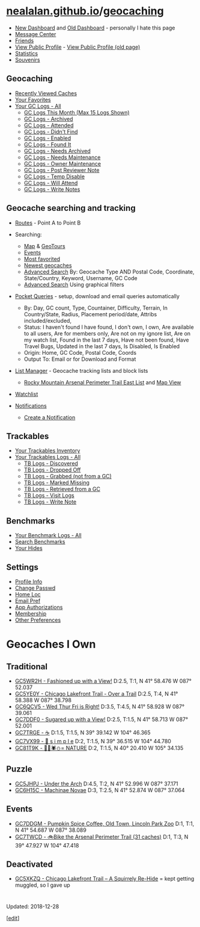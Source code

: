 # [nealalan.github.io](https://nealalan.github.io)/[geocaching](https://nealalan.github.io/geocaching)
- [New Dashboard](https://www.geocaching.com/account/dashboard) and [Old Dashboard](https://www.geocaching.com/my/default.aspx) - personally I hate this page 
- [Message Center](https://www.geocaching.com/account/messagecenter)
- [Friends](https://www.geocaching.com/my/myfriends.aspx)
- [View Public Profile](https://www.geocaching.com/p/default.aspx) - [View Public Profile (old page)](https://www.geocaching.com/profile/)
- [Statistics](https://www.geocaching.com/my/statistics.aspx)
- [Souvenirs](https://www.geocaching.com/my/souvenirs.aspx)


## Geocaching
- [Recently Viewed Caches](https://www.geocaching.com/my/recentlyviewedcaches.aspx)
- [Your Favorites](https://www.geocaching.com/my/favorites.aspx)
- [Your GC Logs - All](https://www.geocaching.com/my/logs.aspx?s=1)
  - [GC Logs This Month (Max 15 Logs Shown)](https://www.geocaching.com/my/geocaches.aspx)
  - [GC Logs - Archived](https://www.geocaching.com/my/logs.aspx?s=1&lt=5)
  - [GC Logs - Attended](https://www.geocaching.com/my/logs.aspx?s=1&lt=10)
  - [GC Logs - Didn't Find](https://www.geocaching.com/my/logs.aspx?s=1&lt=3)
  - [GC Logs - Enabled](https://www.geocaching.com/my/logs.aspx?s=1&lt=23)
  - [GC Logs - Found It](https://www.geocaching.com/my/logs.aspx?s=1&lt=2)
  - [GC Logs - Needs Archived](https://www.geocaching.com/my/logs.aspx?s=1&lt=7)
  - [GC Logs - Needs Maintenance](https://www.geocaching.com/my/logs.aspx?s=1&lt=45)
  - [GC Logs - Owner Maintenance](https://www.geocaching.com/my/logs.aspx?s=1&lt=46)  
  - [GC Logs - Post Reviewer Note](https://www.geocaching.com/my/logs.aspx?s=1&lt=18)  
  - [GC Logs - Temp Disable](https://www.geocaching.com/my/logs.aspx?s=1&lt=22)
  - [GC Logs - Will Attend](https://www.geocaching.com/my/logs.aspx?s=1&lt=9)
  - [GC Logs - Write Notes](https://www.geocaching.com/my/logs.aspx?s=1&lt=4)
 
  
## Geocache searching and tracking
- [Routes](https://www.geocaching.com/my/userroutes.aspx) - Point A to Point B
- Searching:
  - [Map](https://www.geocaching.com/map/) & [GeoTours](https://www.geocaching.com/play/geotours)
  - [Events](https://www.geocaching.com/play/search?origin=home&radius=30mi&ot=0&types=6,13,453,1304,3653,3774,4738,7005&pe=1&sort=PlaceDate&asc=True)
  - [Most favorited](https://www.geocaching.com/play/search?origin=home&ot=0&radius=30mi&sort=FavoritePoint&asc=False)
  - [Newest geocaches](https://www.geocaching.com/play/search?origin=home&ot=0&radius=30mi&types=2,3,8,137,5,11,1858,4,9,3773&sort=PlaceDate&asc=False)
  - [Advanced Search](https://www.geocaching.com/seek/nearest.aspx) By: Geocache Type AND Postal Code, Coordinate, State/Country, Keyword, Username, GC Code
  - [Advanced Search](https://www.geocaching.com/play/search) Using graphical filters
  
- [Pocket Queries](https://www.geocaching.com/pocket/) - setup, download and email queries automatically
  - By: Day, GC count, Type, Countainer, Difficulty, Terrain, In Country/State, Radius, Placement period/date, Attribs included/excluded, 
  - Status: I haven't found	I have found, I don't own, I own, Are available to all users, Are for members only, Are not on my ignore list, Are on my watch list, Found in the last 7 days, Have not been found, Have Travel Bugs, Updated in the last 7 days, Is Disabled, Is Enabled
  - Origin: Home, GC Code, Postal Code, Coords
  - Output To: Email or for Download and Format
  
- [List Manager](https://www.geocaching.com/account/lists) - Geocache tracking lists and block lists
  - [Rocky Mountain Arsenal Perimeter Trail East List](https://coord.info/BM5E94T) and [Map View](https://www.geocaching.com/map/default.aspx?asq=Ym09Qk01RTk0VA%3d%3d)
- [Watchlist](https://www.geocaching.com/my/watchlist.aspx)
- [Notifications](https://www.geocaching.com/notify/default.aspx)
  - [Create a Notification](https://www.geocaching.com/notify/edit.aspx)

## Trackables
- [Your Trackables Inventory](https://www.geocaching.com/my/inventory.aspx)
- [Your Trackables Logs - All](https://www.geocaching.com/my/logs.aspx?s=2)
  - [TB Logs - Discovered](https://www.geocaching.com/my/logs.aspx?s=2&lt=48)
  - [TB Logs - Dropped Off](https://www.geocaching.com/my/logs.aspx?s=2&lt=10)
  - [TB Logs - Grabbed (not from a GC)](https://www.geocaching.com/my/logs.aspx?s=2&lt=2)
  - [TB Logs - Marked Missing](https://www.geocaching.com/my/logs.aspx?s=2&lt=16)
  - [TB Logs - Retrieved from a GC](https://www.geocaching.com/my/logs.aspx?s=2&lt=5)
  - [TB Logs - Visit Logs](https://www.geocaching.com/my/logs.aspx?s=2&lt=75)
  - [TB Logs - Write Note](https://www.geocaching.com/my/logs.aspx?s=2&lt=3)

## Benchmarks
- [Your Benchmark Logs - All](https://www.geocaching.com/my/logs.aspx?s=3)
 - [Search Benchmarks](https://www.geocaching.com/mark/nearest.aspx?)
 - [Your Hides](https://www.geocaching.com/my/owned.aspx) 

## Settings
- [Profile Info](https://www.geocaching.com/account/settings/profile)
- [Change Passwd](https://www.geocaching.com/account/settings/changepassword)
- [Home Loc](https://www.geocaching.com/account/settings/homelocation)
- [Email Pref](https://www.geocaching.com/account/settings/emailpreferences)
- [App Authorizations](https://www.geocaching.com/account/settings/authorizations)
- [Membership](https://www.geocaching.com/account/settings/membership)
- [Other Preferences](https://www.geocaching.com/account/settings/preferences)

# Geocaches I Own

## Traditional
- [GC5WR2H - Fashioned up with a View!](https://www.geocaching.com/geocache/GC5WR2H_fashioned-up-with-a-view) D:2.5, T:1, N 41° 58.476 W 087° 52.037
- [GC5YE0Y - Chicago Lakefront Trail - Over a Trail](https://www.geocaching.com/geocache/GC5YE0Y_chicago-lakefront-trail-over-a-trail) D:2.5, T:4, N 41° 58.388 W 087° 38.798
- [GC6QCV5 - Wed Thur Fri is Right!](https://www.geocaching.com/geocache/GC6QCV5_wed-thur-fri-is-right) D:3.5, T:4.5, N 41° 58.928 W 087° 39.061
- [GC7DDF0 - Sugared up with a View!](https://www.geocaching.com/geocache/GC7DDF0_sugared-up-with-a-view) D:2.5, T:1.5, N 41° 58.713 W 087° 52.001
- [GC7TRGE - ☕](https://www.geocaching.com/geocache/GC7TRGE) D:1.5, T:1.5, N 39° 39.142 W 104° 46.365
- [GC7VX99 - 🌱 s i m p l e](https://www.geocaching.com/geocache/GC7VX99_s-i-m-p-l-e) D:2, T:1.5, N 39° 36.515 W 104° 44.780
- [GC81T9K - 🌲🍂🕷️⛄= NATURE](https://www.geocaching.com/geocache/GC81T9K_nature) D:2, T:1.5, N 40° 20.410 W 105° 34.135 

## Puzzle 
- [GC5JHPJ - Under the Arch](https://www.geocaching.com/geocache/GC5JHPJ_under-the-arch) D:4.5, T:2, N 41° 52.996 W 087° 37.171
- [GC6H15C - Machinae Novae](https://www.geocaching.com/geocache/GC6H15C_machinae-novae) D:3, T:2.5, N 41° 52.874 W 087° 37.064

## Events
- [GC7DDGM - Pumpkin Spice Coffee, Old Town, Lincoln Park Zoo](https://www.geocaching.com/geocache/GC7DDGM_pumpkin-spice-coffee-old-town-lincoln-park-zoo) D:1, T:1, N 41° 54.687 W 087° 38.089
- [GC7TWCD - 🚲Bike the Arsenal Perimeter Trail (31 caches)](https://www.geocaching.com/geocache/GC7TWCD_bike-the-arsenal-perimeter-trail-31-caches) D:1, T:3, N 39° 47.927 W 104° 47.418

## Deactivated
- [GC5XKZQ - Chicago Lakefront Trail – A Squirrely Re-Hide](https://www.geocaching.com/geocache/GC5XKZQ_chicago-lakefront-trail-a-squirrely-re-hide) = kept getting muggled, so I gave up


#
Updated: 2018-12-28

[[edit](https://github.com/nealalan/geocaching/edit/master/README.md)]
